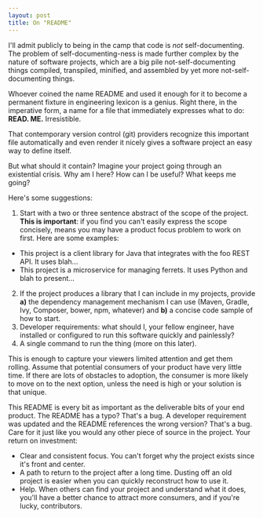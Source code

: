 ```yaml
---
layout: post
title: On "README"
---
```


I'll admit publicly to being in the camp that code is *not* self-documenting. The problem of self-documenting-ness is made further complex by the nature of software projects, which are a big pile not-self-documenting things compiled, transpiled, minified, and assembled by yet more not-self-documenting things. 

Whoever coined the name README and used it enough for it to become a permanent fixture in engineering lexicon is a genius. Right there, in the imperative form, a name for a file that immediately expresses what to do: **READ. ME.** Irresistible.

That contemporary version control (git) providers recognize this important file automatically and even render it nicely gives a software project an easy way to define itself.

But what should it contain? Imagine your project going through an existential crisis. Why am I here? How can I be useful? What keeps me going?

Here's some suggestions:

1. Start with a two or three sentence abstract of the scope of the project. **This is important**: if you find you can't easily express the scope concisely, means you may have a product focus problem to work on first. Here are some examples:
  * This project is a client library for Java that integrates with the foo REST API. It uses blah...
  * This project is a microservice for managing ferrets. It uses Python and blah to present...
2. If the project produces a library that I can include in my projects, provide **a)** the dependency management mechanism I can use (Maven, Gradle, Ivy, Composer, bower, npm, whatever) and **b)** a concise code sample of how to start.
3. Developer requirements: what should I, your fellow engineer, have installed or configured to run this software quickly and painlessly?
4. A single command to run the thing (more on this later).
  
This is enough to capture your viewers limited attention and get them rolling. Assume that potential consumers of your product have very little time. If there are lots of obstacles to adoption, the consumer is more likely to move on to the next option, unless the need is high or your solution is that unique.

This README is every bit as important as the deliverable bits of your end product. The README has a typo? That's a bug. A developer requirement was updated and the README references the wrong version? That's a bug. Care for it just like you would any other piece of source in the project. Your return on investment:

* Clear and consistent focus. You can't forget why the project exists since it's front and center.
* A path to return to the project after a long time. Dusting off an old project is easier when you can quickly reconstruct how to use it.
* Help. When others can find your project and understand what it does, you'll have a better chance to attract more consumers, and if you're lucky, contributors.  


